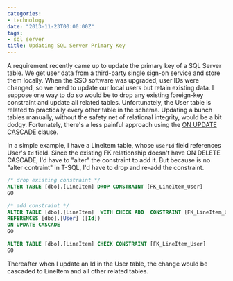 ```yaml
---
categories:
- technology
date: "2013-11-23T00:00:00Z"
tags:
- sql server
title: Updating SQL Server Primary Key
---
```

A requirement recently came up to update the primary key of a SQL Server table.  We get user data from a third-party single sign-on service and store them locally.  When the SSO software was upgraded, user IDs were changed, so we need to update our local users but retain existing data.  I suppose one way to do so would be to drop any existing foreign-key constraint and update all related tables.  Unfortunately, the User table is related to practically every other table in the schema. Updating a bunch tables manually, without the safety net of relational integrity, would be a bit dodgy. Fortunately, there's a less painful approach using the [ON UPDATE CASCADE](http://technet.microsoft.com/en-us/library/ms186973.aspx) clause. 

In a simple example, I have a LineItem table, whose `userId` field references User's `Id` field. Since the existing FK relationship doesn't have ON DELETE CASCADE, I'd have to "alter" the constraint to add it.  But because is no "alter contraint" in T-SQL, I'd have to drop and re-add the constraint.

``` sql
/* drop existing constraint */ 
ALTER TABLE [dbo].[LineItem] DROP CONSTRAINT [FK_LineItem_User] 
GO 

/* add constraint */ 
ALTER TABLE [dbo].[LineItem]  WITH CHECK ADD  CONSTRAINT [FK_LineItem_User] FOREIGN KEY([UserId]) 
REFERENCES [dbo].[User] ([Id]) 
ON UPDATE CASCADE 
GO 

ALTER TABLE [dbo].[LineItem] CHECK CONSTRAINT [FK_LineItem_User] 
GO 
``` 

Thereafter when I update an Id in the User table, the change would be cascaded to LineItem and all other related tables.

